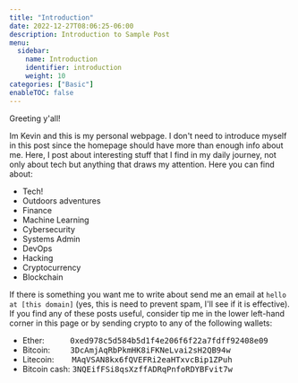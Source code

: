 ```yaml
---
title: "Introduction"
date: 2022-12-27T08:06:25-06:00
description: Introduction to Sample Post
menu:
  sidebar:
    name: Introduction
    identifier: introduction
    weight: 10
categories: ["Basic"]
enableTOC: false
---
```


Greeting y'all!

Im Kevin and this is my personal webpage. I don't need to introduce myself in this post since the homepage should have more than enough info about me.
Here, I post about interesting stuff that I find in my daily journey, not only about tech but anything that draws my attention.
Here you can find about:
 - Tech!
 - Outdoors adventures
 - Finance
 - Machine Learning
 - Cybersecurity
 - Systems Admin
 - DevOps
 - Hacking
 - Cryptocurrency
 - Blockchain

If there is something you want me to write about send me an email at `hello at [this domain]` (yes, this is need to prevent spam, I'll see if it is effective). If you find any of these posts useful, consider tip me in the lower left-hand corner in this page or by sending crypto to any of the following wallets:
 - Ether: &emsp;&emsp;&emsp;<kbd>0xed978c5d584b5d1f4e206f6f22a7fdff92408e09</kbd>
 - Bitcoin: &emsp;&emsp; <kbd>3DcAmjAqRbPkmHK8iFKNeLvai2sH2QB94w </kbd>
 - Litecoin: &emsp;&emsp;<kbd>MAqVSAN8kx6fQVEFRi2eaHTxvcBip1ZPuh</kbd>
 - Bitcoin cash: <kbd>3NQEifFSi8qsXzffADRqPnfoRDYBFvit7w</kbd>
